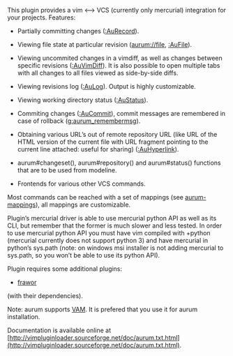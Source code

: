 
This plugin provides a vim <--> VCS (currently only mercurial) integration for 
your projects. Features:

  - Partially committing changes ([:AuRecord](http://vimpluginloader.sourceforge.net/doc/aurum.txt.html#line347-0)).

  - Viewing file state at particular revision ([aurum://file](http://vimpluginloader.sourceforge.net/doc/aurum.txt.html#line578-0), [:AuFile](http://vimpluginloader.sourceforge.net/doc/aurum.txt.html#line153-0)).

  - Viewing uncommited changes in a vimdiff, as well as changes between 
    specific revisions ([:AuVimDiff](http://vimpluginloader.sourceforge.net/doc/aurum.txt.html#line387-0)). It is also possible to open multiple 
    tabs with all changes to all files viewed as side-by-side diffs.

  - Viewing revisions log ([:AuLog](http://vimpluginloader.sourceforge.net/doc/aurum.txt.html#line233-0)). Output is highly customizable.

  - Viewing working directory status ([:AuStatus](http://vimpluginloader.sourceforge.net/doc/aurum.txt.html#line351-0)).

  - Commiting changes ([:AuCommit](http://vimpluginloader.sourceforge.net/doc/aurum.txt.html#line94-0)), commit messages are remembered in case of 
    rollback ([g:aurum_remembermsg](http://vimpluginloader.sourceforge.net/doc/aurum.txt.html#line823-0)).

  - Obtaining various URL’s out of remote repository URL (like URL of the HTML 
    version of the current file with URL fragment pointing to the current line 
    attached: useful for sharing) ([:AuHyperlink](http://vimpluginloader.sourceforge.net/doc/aurum.txt.html#line184-0)).

  - aurum#changeset(), aurum#repository() and aurum#status() functions 
    that are to be used from modeline.

  - Frontends for various other VCS commands.

Most commands can be reached with a set of mappings (see [aurum-mappings](http://vimpluginloader.sourceforge.net/doc/aurum.txt.html#line720-0)), 
all mappings are customizable.


Plugin’s mercurial driver is able to use mercurial python API as well as its 
CLI, but remember that the former is much slower and less tested. In order to 
use mercurial python API you must have vim compiled with +python (mercurial 
currently does not support python 3) and have mercurial in python’s sys.path 
(note: on windows msi installer is not adding mercurial to sys.path, so you 
won’t be able to use its python API).


Plugin requires some additional plugins:

  - [frawor](https://bitbucket.org/ZyX_I/frawor)

(with their dependencies).


Note: aurum supports [VAM](https://github.com/MarcWeber/vim-addon-manager). It 
      is prefered that you use it for aurum installation.

Documentation is available online at [http://vimpluginloader.sourceforge.net/doc/aurum.txt.html](http://vimpluginloader.sourceforge.net/doc/aurum.txt.html).
